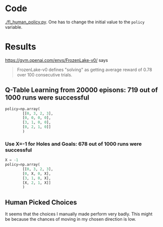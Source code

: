 # Code
[./fl_human_policy.py](./fl_human_policy.py). One has to change the initial value to the `policy` variable.
# Results
https://gym.openai.com/envs/FrozenLake-v0/ says
> FrozenLake-v0 defines "solving" as getting average reward of 0.78 over 100 consecutive trials.

## Q-Table Learning from 20000 episons: 719 out of 1000 runs were successful
```python
policy=np.array(
        [[0, 3, 2, 3],
        [0, 0, 0, 0],
        [3, 1, 0, 0],
        [0, 2, 1, 0]]
        )

```
### Use X=-1 for Holes and Goals: 678 out of 1000 runs were successful
```python
X = -1
policy=np.array(
        [[0, 3, 2, 3],
        [0, X, 0, X],
        [3, 1, 0, X],
        [X, 2, 1, X]]
        )
```
## Human Picked Choices
It seems that the choices I manually made perform very badly. This might be because the chances of moving in my chosen direction is low.

